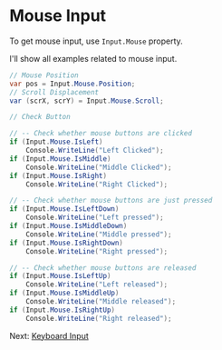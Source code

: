 # Mouse Input

To get mouse input, use `Input.Mouse` property.

I'll show all examples related to mouse input.

```cs
// Mouse Position
var pos = Input.Mouse.Position;
// Scroll Displacement
var (scrX, scrY) = Input.Mouse.Scroll;

// Check Button

// -- Check whether mouse buttons are clicked
if (Input.Mouse.IsLeft)
	Console.WriteLine("Left Clicked");
if (Input.Mouse.IsMiddle)
	Console.WriteLine("Middle Clicked");
if (Input.Mouse.IsRight)
	Console.WriteLine("Right Clicked");

// -- Check whether mouse buttons are just pressed
if (Input.Mouse.IsLeftDown)
	Console.WriteLine("Left pressed");
if (Input.Mouse.IsMiddleDown)
	Console.WriteLine("Middle pressed");
if (Input.Mouse.IsRightDown)
	Console.WriteLine("Right pressed");

// -- Check whether mouse buttons are released
if (Input.Mouse.IsLeftUp)
	Console.WriteLine("Left released");
if (Input.Mouse.IsMiddleUp)
	Console.WriteLine("Middle released");
if (Input.Mouse.IsRightUp)
	Console.WriteLine("Right released");
```

Next: [Keyboard Input](keyboard.md)
